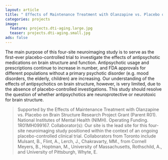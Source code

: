 ```yaml
---
layout: article
title: " Effects of Maintenance Treatment with Olanzapine vs. Placebo on Brain Structure."
categories: projects
image:
  feature: projects.dti-aging.large.jpg
  teaser: projects.dti-aging.small.jpg
ads: false
---
```

The main purpose of this four-site neuroimaging study is to serve as the first-ever placebo-controlled trial to investigate the effects of antipsychotic medications on brain structure and function. Antipsychotic usage and prescriptions continue to increase in number, and FDA approvals for different populations without a primary psychotic disorder (e.g. mood disorders, the elderly, children) are increasing. Our understanding of the effects of antipsychotics on brain structure, however, is very limited, due to the absence of placebo-controlled investigations. This study should resolve the question of whether antipsychotics are neuroprotective or neurotoxic for brain structure.

> Supported by the Effects of Maintenance Treatment with Olanzapine vs. Placebo on Brain Structure Research Project Grant (Parent R01). National Institutes of Mental Health (NIMH). Operating Funding. 1R01MH099167. Collaborator(s): Our site is the lead site for this four-site neuroimaging study positioned within the context of an ongoing placebo-controlled clinical trial. Collaborators from Toronto include Mulsant, B., Flint, A., Lerch, J., Chakravarty, MM., from Cornell Meyers, B., Hoptman, M., University of Massachusetts, Rothschild, A., and University of Pittsburgh, Whyte, E.
